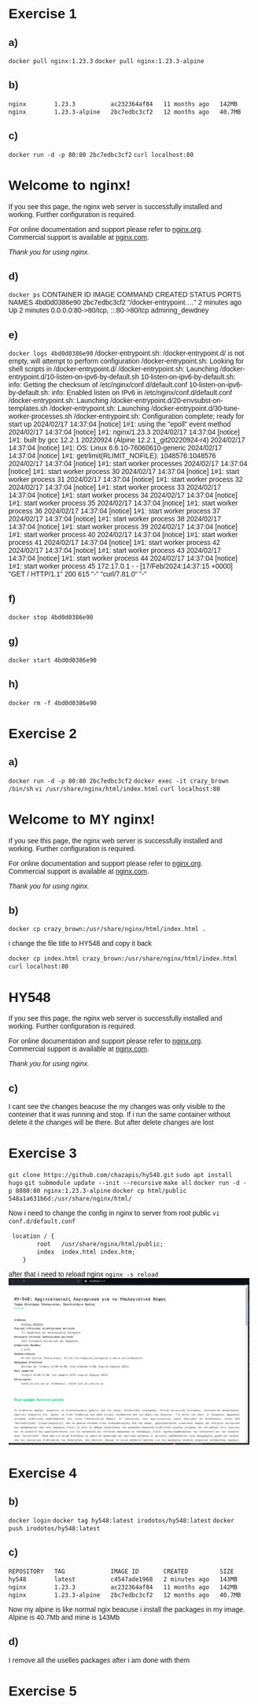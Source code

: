 # Exercise 1
## a)
`docker pull nginx:1.23.3`
`docker pull nginx:1.23.3-alpine`
## b)
`nginx        1.23.3          ac232364af84   11 months ago   142MB`
`nginx        1.23.3-alpine   2bc7edbc3cf2   12 months ago   40.7MB`
## c)
`docker run -d -p 80:80 2bc7edbc3cf2`
`curl localhost:80`

<!DOCTYPE html>
<html>
<head>
<title>Welcome to nginx!</title>
<style>
html { color-scheme: light dark; }
body { width: 35em; margin: 0 auto;
font-family: Tahoma, Verdana, Arial, sans-serif; }
</style>
</head>
<body>
<h1>Welcome to nginx!</h1>
<p>If you see this page, the nginx web server is successfully installed and
working. Further configuration is required.</p>

<p>For online documentation and support please refer to
<a href="http://nginx.org/">nginx.org</a>.<br/>
Commercial support is available at
<a href="http://nginx.com/">nginx.com</a>.</p>

<p><em>Thank you for using nginx.</em></p>
</body>
</html>

## d)
`docker ps`
CONTAINER ID   IMAGE          COMMAND                  CREATED         STATUS         PORTS                               NAMES
4bd0d0386e90   2bc7edbc3cf2   "/docker-entrypoint.…"   2 minutes ago   Up 2 minutes   0.0.0.0:80->80/tcp, :::80->80/tcp   admiring_dewdney

## e)
`docker logs 4bd0d0386e90`
/docker-entrypoint.sh: /docker-entrypoint.d/ is not empty, will attempt to perform configuration
/docker-entrypoint.sh: Looking for shell scripts in /docker-entrypoint.d/
/docker-entrypoint.sh: Launching /docker-entrypoint.d/10-listen-on-ipv6-by-default.sh
10-listen-on-ipv6-by-default.sh: info: Getting the checksum of /etc/nginx/conf.d/default.conf
10-listen-on-ipv6-by-default.sh: info: Enabled listen on IPv6 in /etc/nginx/conf.d/default.conf
/docker-entrypoint.sh: Launching /docker-entrypoint.d/20-envsubst-on-templates.sh
/docker-entrypoint.sh: Launching /docker-entrypoint.d/30-tune-worker-processes.sh
/docker-entrypoint.sh: Configuration complete; ready for start up
2024/02/17 14:37:04 [notice] 1#1: using the "epoll" event method
2024/02/17 14:37:04 [notice] 1#1: nginx/1.23.3
2024/02/17 14:37:04 [notice] 1#1: built by gcc 12.2.1 20220924 (Alpine 12.2.1_git20220924-r4) 
2024/02/17 14:37:04 [notice] 1#1: OS: Linux 6.6.10-76060610-generic
2024/02/17 14:37:04 [notice] 1#1: getrlimit(RLIMIT_NOFILE): 1048576:1048576
2024/02/17 14:37:04 [notice] 1#1: start worker processes
2024/02/17 14:37:04 [notice] 1#1: start worker process 30
2024/02/17 14:37:04 [notice] 1#1: start worker process 31
2024/02/17 14:37:04 [notice] 1#1: start worker process 32
2024/02/17 14:37:04 [notice] 1#1: start worker process 33
2024/02/17 14:37:04 [notice] 1#1: start worker process 34
2024/02/17 14:37:04 [notice] 1#1: start worker process 35
2024/02/17 14:37:04 [notice] 1#1: start worker process 36
2024/02/17 14:37:04 [notice] 1#1: start worker process 37
2024/02/17 14:37:04 [notice] 1#1: start worker process 38
2024/02/17 14:37:04 [notice] 1#1: start worker process 39
2024/02/17 14:37:04 [notice] 1#1: start worker process 40
2024/02/17 14:37:04 [notice] 1#1: start worker process 41
2024/02/17 14:37:04 [notice] 1#1: start worker process 42
2024/02/17 14:37:04 [notice] 1#1: start worker process 43
2024/02/17 14:37:04 [notice] 1#1: start worker process 44
2024/02/17 14:37:04 [notice] 1#1: start worker process 45
172.17.0.1 - - [17/Feb/2024:14:37:15 +0000] "GET / HTTP/1.1" 200 615 "-" "curl/7.81.0" "-"


## f)
`docker stop 4bd0d0386e90`

## g)
`docker start 4bd0d0386e90`

## h)
`docker rm -f 4bd0d0386e90`

# Exercise 2
## a)

`docker run -d -p 80:80 2bc7edbc3cf2`
`docker exec -it crazy_brown /bin/sh`
`vi /usr/share/nginx/html/index.html`
`curl localhost:80`

<!DOCTYPE html>
<html>
<head>
<title>Welcome to MY nginx!</title>
<style>
html { color-scheme: light dark; }
body { width: 35em; margin: 0 auto;
font-family: Tahoma, Verdana, Arial, sans-serif; }
</style>
</head>
<body>
<h1>Welcome to MY nginx!</h1>
<p>If you see this page, the nginx web server is successfully installed and
working. Further configuration is required.</p>

<p>For online documentation and support please refer to
<a href="http://nginx.org/">nginx.org</a>.<br/>
Commercial support is available at
<a href="http://nginx.com/">nginx.com</a>.</p>

<p><em>Thank you for using nginx.</em></p>
</body>
</html>


## b)
`docker cp crazy_brown:/usr/share/nginx/html/index.html .`

i change the file title to HY548 and copy it back

`docker cp index.html crazy_brown:/usr/share/nginx/html/index.html`
`curl localhost:80`

<!DOCTYPE html>
<html>
<head>
<title>Welcome to MY nginx!</title>
<style>
html { color-scheme: light dark; }
body { width: 35em; margin: 0 auto;
font-family: Tahoma, Verdana, Arial, sans-serif; }
</style>
</head>
<body>
<h1>HY548</h1>
<p>If you see this page, the nginx web server is successfully installed and
working. Further configuration is required.</p>

<p>For online documentation and support please refer to
<a href="http://nginx.org/">nginx.org</a>.<br/>
Commercial support is available at
<a href="http://nginx.com/">nginx.com</a>.</p>

<p><em>Thank you for using nginx.</em></p>
</body>
</html>


## c)
I cant see the changes beacuse the my changes was only visible to the conteiner that it was running and stop. If i run the same container without delete it the changes will be there. But after delete changes are lost

# Exercise 3
`git clone https://github.com/chazapis/hy548.git`
`sudo apt install hugo`
`git submodule update --init --recursive`
`make all`
`docker run -d -p 8080:80 nginx:1.23.3-alpine`
`docker cp html/public 548a1a631b6d:/usr/share/nginx/html/`

Now i need to change the config in nginx to server from root public
`vi conf.d/default.conf`
```
 location / {
        root   /usr/share/nginx/html/public;
        index  index.html index.htm;
    }
```
after that i need to reload nginx 
`nginx -s reload`
![alt text](hy548-site.png)

# Exercise 4

## b)
`docker login`
`docker tag hy548:latest irodotos/hy548:latest`
`docker push irodotos/hy548:latest`

## c)

```
REPOSITORY   TAG             IMAGE ID       CREATED         SIZE
hy548        latest          c4547ade1968   2 minutes ago   143MB
nginx        1.23.3          ac232364af84   11 months ago   142MB
nginx        1.23.3-alpine   2bc7edbc3cf2   12 months ago   40.7MB
```
Now my alpine is like normal ngix beacuse i install the packages in my image.
Alpine is 40.7Mb and mine is 143Mb


## d)
I remove all the uselles packages after i am done with them

# Exercise 5